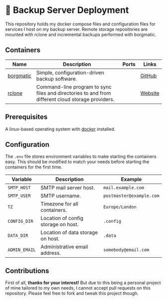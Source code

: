 # 🚛 Backup Server Deployment

This repository holds my docker compose files and configuration files for services I host on my backup server. Remote storage repositories are mounted with rclone and incremental backups performed with borgmatic.

## Containers

| **Name** | **Description** | **Ports** | **Links** |
|---|---|---|---|
| [borgmatic](./docker-compose.yml#L5)  | Simple, configuration-driven backup software. |  | [GitHub](https://github.com/borgmatic-collective/borgmatic) |
| [rclone](./docker-compose.yml#L35)  | Command-line program to sync files and directories to and from different cloud storage providers. |  | [Website](https://rclone.org/) |



## Prerequisites

A linux-based operating system with [docker](https://docs.docker.com/engine/install/) installed.

## Configuration
The `.env` file stores environment variables to make starting the containers easy. This should be modified to match your needs before starting the containers for the first time.

| **Variable** | **Description** | **Example** |
|---|---|---|
| `SMTP_HOST` | SMTP mail server host. | `mail.example.com` |
| `SMTP_USER` | SMTP username. | `postmaster@example.com` |
| `TZ` | Timezone for all containers. | `Europe/London` |
| `CONFIG_DIR` | Location of config storage on host. | `.config` |
| `DATA_DIR` | Location of data storage on host. | `.data` |
| `ADMIN_EMAIL` | Administrative email address. | `somebody@email.com` |


## Contributions

First of all, **thanks for your interest!** But due to this being a personal project of mine tailored to my own needs, I cannot accept pull requests on this repository. Please feel free to fork and tweak this project though.
